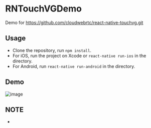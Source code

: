 # RNTouchVGDemo
Demo for https://github.com/cloudwebrtc/react-native-touchvg.git

## Usage
- Clone the repository, run `npm install`.  
- For iOS, run the project on Xcode or `react-native run-ios` in the directory.  
- For Android, run `react-native run-android` in the directory.  

## Demo

![image](https://raw.githubusercontent.com/cloudwebrtc/RNTouchVGDemo/master/screenshots/Android.gif)

## NOTE
-
